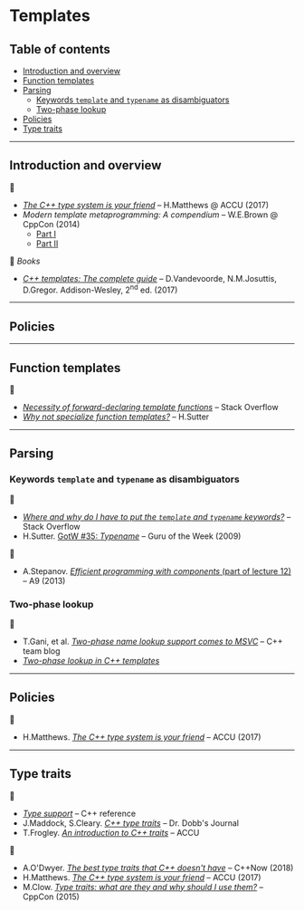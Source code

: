 # Templates

## Table of contents

* [Introduction and overview](#introduction-and-overview)
* [Function templates](#function-templates)
* [Parsing](#parsing)
	* [Keywords `template` and `typename` as disambiguators](#keywords-template-and-typename-as-disambiguators)
	* [Two-phase lookup](#two-phase-lookup)
* [Policies](#policies)
* [Type traits](#type-traits)

---

## Introduction and overview

:movie_camera:

* [*The C++ type system is your friend*](https://www.youtube.com/watch?v=MCiVdu7gScs) &ndash; H.Matthews @ ACCU (2017)
* *Modern template metaprogramming: A compendium* &ndash; W.E.Brown @ CppCon (2014)
	* [Part I](https://www.youtube.com/watch?v=Am2is2QCvxY)
	* [Part II](https://www.youtube.com/watch?v=a0FliKwcwXE)

:book: *Books*

* [*C++ templates: The complete guide*](http://www.tmplbook.com/) &ndash; D.Vandevoorde, N.M.Josuttis, D.Gregor. Addison-Wesley, 2<sup>nd</sup> ed. (2017)

---

## Policies

---

## Function templates

:link:

* [*Necessity of forward-declaring template functions*](https://stackoverflow.com/questions/7255281/necessity-of-forward-declaring-template-functions) &ndash; Stack Overflow
* [*Why not specialize function templates?*](http://www.gotw.ca/publications/mill17.htm) &ndash; H.Sutter

---

## Parsing

### Keywords `template` and `typename` as disambiguators

:link:

* [*Where and why do I have to put the `template` and `typename` keywords?*](https://stackoverflow.com/a/613132/1625187) &ndash; Stack Overflow
* H.Sutter. [GotW #35: *Typename*](http://www.gotw.ca/gotw/035.htm) &ndash; Guru of the Week (2009)

:movie_camera:

* A.Stepanov. [*Efficient programming with components* (part of lecture 12)](https://www.youtube.com/watch?v=revYKQKg-eo&t=138) &ndash; A9 (2013)

### Two-phase lookup

:link:

* T.Gani, et al. [*Two-phase name lookup support comes to MSVC*](https://devblogs.microsoft.com/cppblog/two-phase-name-lookup-support-comes-to-msvc/) &ndash;  C++ team blog
* [*Two-phase lookup in C++ templates*](https://www.gonwan.com/2014/12/12/two-phase-lookup-in-c-templates/)

---

## Policies

:movie_camera:

* H.Matthews. [*The C++ type system is your friend*](https://www.youtube.com/watch?v=MCiVdu7gScs&t=2387) &ndash; ACCU (2017)

---

## Type traits

:link:

* [*Type support*](https://en.cppreference.com/w/cpp/types) &ndash; C++ reference
* J.Maddock, S.Cleary. [*C++ type traits*](http://www.drdobbs.com/cpp/c-type-traits/184404270) &ndash; Dr. Dobb's Journal
* T.Frogley. [*An introduction to C++ traits*](https://accu.org/index.php/journals/442) &ndash; ACCU

:movie_camera:

* A.O'Dwyer. [*The best type traits that C++ doesn't have*](https://www.youtube.com/watch?v=MWBfmmg8-Yo) &ndash; C++Now (2018)
* H.Matthews. [*The C++ type system is your friend*](https://www.youtube.com/watch?v=MCiVdu7gScs&t=2028) &ndash; ACCU (2017)
* M.Clow. [*Type traits: what are they and why should I use them?*](https://www.youtube.com/watch?v=VvbTP_k_Df4) &ndash; CppCon (2015)


<!--
http://www.gotw.ca/publications/mxc++-item-4.htm

https://stackoverflow.com/questions/281725/template-specialization-based-on-inherit-class

https://www.codeproject.com/Articles/268849/An-Idiots-Guide-to-Cplusplus-Templates-Part-2
https://www.hackcraft.net/cpp/templateinheritance/

https://stackoverflow.com/questions/55396786/check-if-class-is-a-template-specialization/55398444#55398444
 -->
